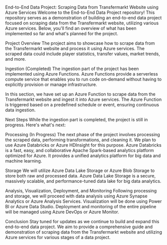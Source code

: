 End-to-End Data Project: Scraping Data from Transfermarkt Website using Azure Services
Welcome to the End-to-End Data Project repository! This repository serves as a demonstration of building an end-to-end data project focused on scraping data from the Transfermarkt website, utilizing various Azure services. Below, you'll find an overview of what has been implemented so far and what's planned for the project.

Project Overview
The project aims to showcase how to scrape data from the Transfermarkt website and process it using Azure services. The scraped data could include player statistics, transfer values, market trends, and more.

Ingestion (Completed)
The ingestion part of the project has been implemented using Azure Functions. Azure Functions provide a serverless compute service that enables you to run code on-demand without having to explicitly provision or manage infrastructure.

In this section, we have set up an Azure Function to scrape data from the Transfermarkt website and ingest it into Azure services. The Azure Function is triggered based on a predefined schedule or event, ensuring continuous data ingestion.

Next Steps
While the ingestion part is completed, the project is still in progress. Here's what's next:

Processing (In Progress)
The next phase of the project involves processing the scraped data, performing transformations, and cleaning it. We plan to use Azure Databricks or Azure HDInsight for this purpose. Azure Databricks is a fast, easy, and collaborative Apache Spark-based analytics platform optimized for Azure. It provides a unified analytics platform for big data and machine learning.

Storage
We will utilize Azure Data Lake Storage or Azure Blob Storage to store both raw and processed data. Azure Data Lake Storage is a secure, massively scalable, and performance-tuned data lake for big data analytics.

Analysis, Visualization, Deployment, and Monitoring
Following processing and storage, we will proceed with data analysis using Azure Synapse Analytics or Azure Analysis Services. Visualization will be done using Power BI or Azure Data Studio. Deployment and monitoring of the entire pipeline will be managed using Azure DevOps or Azure Monitor.

Conclusion
Stay tuned for updates as we continue to build and expand this end-to-end data project. We aim to provide a comprehensive guide and demonstration of scraping data from the Transfermarkt website and utilizing Azure services for various stages of a data project.